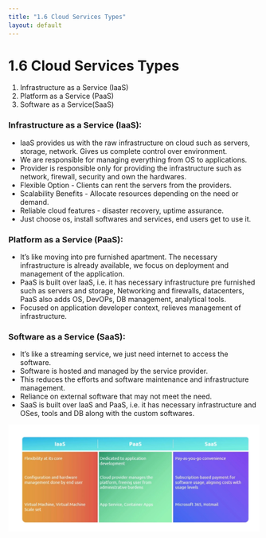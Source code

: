 ```yaml
---
title: "1.6 Cloud Services Types"
layout: default
---
```


# 1.6 Cloud Services Types

1. Infrastructure as a Service (IaaS)
2. Platform as a Service (PaaS)
3. Software as a Service(SaaS)

### Infrastructure as a Service (IaaS):

- IaaS provides us with the raw infrastructure on cloud such as servers, storage, network. Gives us complete control over environment.
- We are responsible for managing everything from OS to applications.
- Provider is responsible only for providing the infrastructure such as network, firewall, security and own the hardwares.
- Flexible Option - Clients can rent the servers from the providers.
- Scalability Benefits - Allocate resources depending on the need or demand.
- Reliable cloud features - disaster recovery, uptime assurance.
- Just choose os, install softwares and services, end users get to use it.

### Platform as a Service (PaaS):

- It’s like moving into pre furnished apartment. The necessary infrastructure is already available, we focus on deployment and management of the application.
- PaaS is built over IaaS, i.e. it has necessary infrastructure pre furnished such as servers and storage, Networking and firewalls, datacenters, PaaS also adds OS, DevOPs, DB management, analytical tools.
- Focused on application developer context, relieves management of infrastructure.

### Software as a Service (SaaS):

- It’s like a streaming service, we just need internet to access the software.
- Software is hosted and managed by the service provider.
- This reduces the efforts and software maintenance and infrastructure management.
- Reliance on external software that may not meet the need.
- SaaS is built over IaaS and PaaS, i.e. it has necessary infrastructure and OSes, tools and DB along with the custom softwares.

![{BAFCABDA-4397-484B-B642-5B87262FF493}.png](/assets/images/BAFCABDA-4397-484B-B642-5B87262FF493.png)